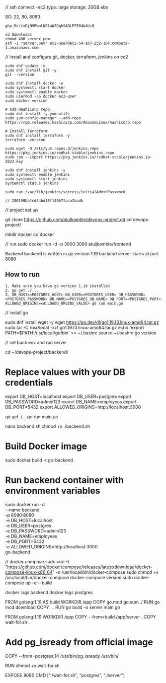 // ssh connect -ec2
type: large 
storage: 20GB ebs

SG: 22, 80, 8080

```
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
```

```
cd Downloads
chmod 400 server.pem
ssh -i "server.pem" ec2-user@ec2-54-167-232-164.compute-1.amazonaws.com
```
// install and configure git, docker, terraform, jenkins on ec2 
```
sudo dnf update -y
sudo dnf install git -y
git --version

sudo dnf install docker -y
sudo systemctl start docker
sudo systemctl enable docker
sudo usermod -aG docker ec2-user
sudo docker version

# Add HashiCorp repo
sudo dnf install -y yum-utils
sudo yum-config-manager --add-repo https://rpm.releases.hashicorp.com/AmazonLinux/hashicorp.repo

# Install Terraform
sudo dnf install terraform -y
terraform -version

sudo wget -O /etc/yum.repos.d/jenkins.repo https://pkg.jenkins.io/redhat-stable/jenkins.repo
sudo rpm --import https://pkg.jenkins.io/redhat-stable/jenkins.io-2023.key

sudo dnf install jenkins -y
sudo systemctl enable jenkins
sudo systemctl start jenkins
systemctl status jenkins

sudo cat /var/lib/jenkins/secrets/initialAdminPassword

// 200190bbfcd34bd18f14967faca2badb
```
// project set up 

git clone https://github.com/atulkamble/devops-project.git
cd devops-project/

mkdir docker
cd docker

// run 
sudo docker run -d -p 3000:3000 atuljkamble/frontend

Backend
backend is written in go version 1.19
backend server starts at port 8080

## How to run
    1. Make sure you have go version 1.19 installed
    2. go get ./...
    3. DB_HOST=<POSTGRES_HOST> DB_USER=<POSTGRES_USER> DB_PASSWORD=<POSTGRES_PASSWORD> DB_NAME=<POSTGRES_DB_NAME> DB_PORT=<POSTGRES_PORT> ALLOWED_ORIGINS=<ALLOWED_ORGINS_VALUE> go run main.go

// install go 

sudo dnf install wget -y
wget https://go.dev/dl/go1.19.13.linux-amd64.tar.gz
sudo tar -C /usr/local -xzf go1.19.13.linux-amd64.tar.gz
echo 'export PATH=$PATH:/usr/local/go/bin' >> ~/.bashrc
source ~/.bashrc
go version

// set back env and run server 

cd ~/devops-project/backend/

# Replace values with your DB credentials
export DB_HOST=localhost
export DB_USER=postgres
export DB_PASSWORD=admin123
export DB_NAME=employees
export DB_PORT=5432
export ALLOWED_ORIGINS=http://localhost:3000

go get ./...
go run main.go

nano backend.sh
chmod +x ./backend.sh

# Build Docker image
sudo docker build -t go-backend .

# Run backend container with environment variables
sudo docker run -d \
  --name backend \
  -p 8080:8080 \
  -e DB_HOST=localhost \
  -e DB_USER=postgres \
  -e DB_PASSWORD=admin123 \
  -e DB_NAME=employees \
  -e DB_PORT=5432 \
  -e ALLOWED_ORIGINS=http://localhost:3000 \
  go-backend

// docker compose 
sudo curl -L "https://github.com/docker/compose/releases/latest/download/docker-compose-linux-x86_64" -o /usr/local/bin/docker-compose
sudo chmod +x /usr/local/bin/docker-compose
docker-compose version
sudo docker-compose up -d --build

docker logs backend
docker logs postgres


FROM golang:1.19 AS build
WORKDIR /app
COPY go.mod go.sum ./
RUN go mod download
COPY . .
RUN go build -o server main.go

FROM golang:1.19
WORKDIR /app
COPY --from=build /app/server .
COPY wait-for.sh .

# Add pg_isready from official image
COPY --from=postgres:14 /usr/bin/pg_isready /usr/bin/

RUN chmod +x wait-for.sh

EXPOSE 8080
CMD ["./wait-for.sh", "postgres", "./server"]
















